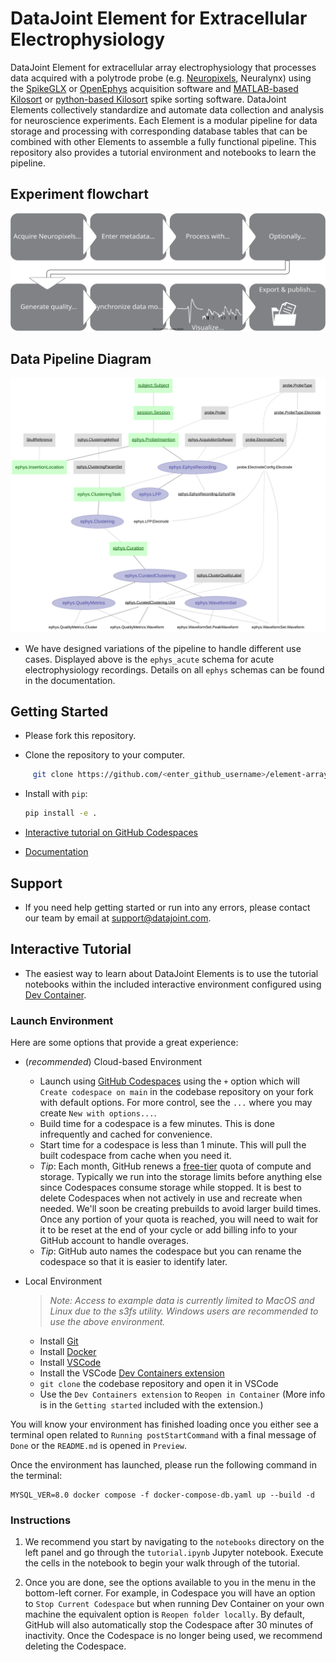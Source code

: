 # DataJoint Element for Extracellular Electrophysiology

DataJoint Element for extracellular array electrophysiology that processes data 
acquired with a polytrode probe
(e.g. [Neuropixels](https://www.neuropixels.org), Neuralynx) using the
[SpikeGLX](https://github.com/billkarsh/SpikeGLX) or
[OpenEphys](https://open-ephys.org/gui) acquisition software and 
[MATLAB-based Kilosort](https://github.com/MouseLand/Kilosort) or [python-based
Kilosort](https://github.com/MouseLand/pykilosort) spike sorting software. DataJoint 
Elements collectively standardize and automate data collection and analysis for 
neuroscience experiments. Each Element is a modular pipeline for data storage and 
processing with corresponding database tables that can be combined with other Elements 
to assemble a fully functional pipeline. This repository also provides a tutorial
environment and notebooks to learn the pipeline.

## Experiment flowchart

![flowchart](https://raw.githubusercontent.com/datajoint/element-array-ephys/main/images/diagram_flowchart.svg)

## Data Pipeline Diagram

![datajoint](https://raw.githubusercontent.com/datajoint/element-array-ephys/main/images/attached_array_ephys_element_acute.svg)

+ We have designed variations of the pipeline to handle different use cases. Displayed
  above is the `ephys_acute` schema for acute electrophysiology recordings. Details on
  all `ephys` schemas can be found in the documentation.

## Getting Started

+ Please fork this repository.

+ Clone the repository to your computer.

```bash
     git clone https://github.com/<enter_github_username>/element-array-ephys.git
```

+ Install with `pip`:

     ```bash
     pip install -e .
     ```
     
+ [Interactive tutorial on GitHub
  Codespaces](https://github.com/datajoint/element-array-ephys#interactive-tutorial)

+ [Documentation](https://datajoint.com/docs/elements/element-array-ephys)

## Support

+ If you need help getting started or run into any errors, please contact our team by
  email at support@datajoint.com.

## Interactive Tutorial

+ The easiest way to learn about DataJoint Elements is to use the tutorial notebooks within the included interactive environment configured using [Dev Container](https://containers.dev/).

### Launch Environment

Here are some options that provide a great experience:

- (*recommended*) Cloud-based Environment
  - Launch using [GitHub Codespaces](https://github.com/features/codespaces) using the `+` option which will `Create codespace on main` in the codebase repository on your fork with default options. For more control, see the `...` where you may create `New with options...`.
  - Build time for a codespace is a few minutes. This is done infrequently and cached for convenience.
  - Start time for a codespace is less than 1 minute. This will pull the built codespace from cache when you need it.
  - *Tip*: Each month, GitHub renews a [free-tier](https://docs.github.com/en/billing/managing-billing-for-github-codespaces/about-billing-for-github-codespaces#monthly-included-storage-and-core-hours-for-personal-accounts) quota of compute and storage. Typically we run into the storage limits before anything else since Codespaces consume storage while stopped. It is best to delete Codespaces when not actively in use and recreate when needed. We'll soon be creating prebuilds to avoid larger build times. Once any portion of your quota is reached, you will need to wait for it to be reset at the end of your cycle or add billing info to your GitHub account to handle overages.
  - *Tip*: GitHub auto names the codespace but you can rename the codespace so that it is easier to identify later.

- Local Environment
  > *Note: Access to example data is currently limited to MacOS and Linux due to the s3fs utility. Windows users are recommended to use the above environment.*
  - Install [Git](https://git-scm.com/book/en/v2/Getting-Started-Installing-Git)
  - Install [Docker](https://docs.docker.com/get-docker/)
  - Install [VSCode](https://code.visualstudio.com/)
  - Install the VSCode [Dev Containers extension](https://marketplace.visualstudio.com/items?itemName=ms-vscode-remote.remote-containers)
  - `git clone` the codebase repository and open it in VSCode
  - Use the `Dev Containers extension` to `Reopen in Container` (More info is in the `Getting started` included with the extension.)

You will know your environment has finished loading once you either see a terminal open related to `Running postStartCommand` with a final message of `Done` or the `README.md` is opened in `Preview`.

Once the environment has launched, please run the following command in the terminal:
```
MYSQL_VER=8.0 docker compose -f docker-compose-db.yaml up --build -d
```

### Instructions

1. We recommend you start by navigating to the `notebooks` directory on the left panel and go through the `tutorial.ipynb` Jupyter notebook. Execute the cells in the notebook to begin your walk through of the tutorial.

2. Once you are done, see the options available to you in the menu in the bottom-left corner. For example, in Codespace you will have an option to `Stop Current Codespace` but when running Dev Container on your own machine the equivalent option is `Reopen folder locally`. By default, GitHub will also automatically stop the Codespace after 30 minutes of inactivity.  Once the Codespace is no longer being used, we recommend deleting the Codespace.
